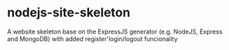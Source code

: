 # nodejs-site-skeleton
A website skeleton base on the ExpressJS generator (e.g. NodeJS, Express and MongoDB) with added register'login/logout funcionality
